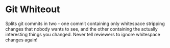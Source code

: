 Git Whiteout
============

Splits git commits in two - one commit containing only whitespace stripping
changes that nobody wants to see, and the other containing the actually
interesting things you changed. Never tell reviewers to ignore whitespace changes
again!
